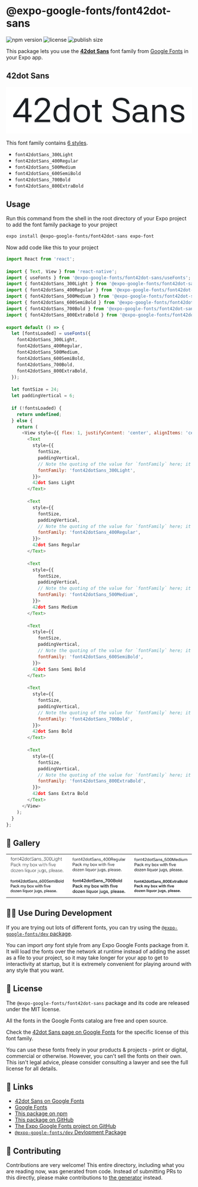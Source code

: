 # @expo-google-fonts/font42dot-sans

![npm version](https://flat.badgen.net/npm/v/@expo-google-fonts/font42dot-sans)
![license](https://flat.badgen.net/github/license/expo/google-fonts)
![publish size](https://flat.badgen.net/packagephobia/install/@expo-google-fonts/font42dot-sans)

This package lets you use the [**42dot Sans**](https://fonts.google.com/specimen/42dot+Sans) font family from [Google Fonts](https://fonts.google.com/) in your Expo app.

## 42dot Sans

![42dot Sans](./font-family.png)

This font family contains [6 styles](#-gallery).

- `font42dotSans_300Light`
- `font42dotSans_400Regular`
- `font42dotSans_500Medium`
- `font42dotSans_600SemiBold`
- `font42dotSans_700Bold`
- `font42dotSans_800ExtraBold`

## Usage

Run this command from the shell in the root directory of your Expo project to add the font family package to your project
```sh
expo install @expo-google-fonts/font42dot-sans expo-font
```

Now add code like this to your project
```js
import React from 'react';

import { Text, View } from 'react-native';
import { useFonts } from '@expo-google-fonts/font42dot-sans/useFonts';
import { font42dotSans_300Light } from '@expo-google-fonts/font42dot-sans/300Light';
import { font42dotSans_400Regular } from '@expo-google-fonts/font42dot-sans/400Regular';
import { font42dotSans_500Medium } from '@expo-google-fonts/font42dot-sans/500Medium';
import { font42dotSans_600SemiBold } from '@expo-google-fonts/font42dot-sans/600SemiBold';
import { font42dotSans_700Bold } from '@expo-google-fonts/font42dot-sans/700Bold';
import { font42dotSans_800ExtraBold } from '@expo-google-fonts/font42dot-sans/800ExtraBold';

export default () => {
  let [fontsLoaded] = useFonts({
    font42dotSans_300Light,
    font42dotSans_400Regular,
    font42dotSans_500Medium,
    font42dotSans_600SemiBold,
    font42dotSans_700Bold,
    font42dotSans_800ExtraBold,
  });

  let fontSize = 24;
  let paddingVertical = 6;

  if (!fontsLoaded) {
    return undefined;
  } else {
    return (
      <View style={{ flex: 1, justifyContent: 'center', alignItems: 'center' }}>
        <Text
          style={{
            fontSize,
            paddingVertical,
            // Note the quoting of the value for `fontFamily` here; it expects a string!
            fontFamily: 'font42dotSans_300Light',
          }}>
          42dot Sans Light
        </Text>

        <Text
          style={{
            fontSize,
            paddingVertical,
            // Note the quoting of the value for `fontFamily` here; it expects a string!
            fontFamily: 'font42dotSans_400Regular',
          }}>
          42dot Sans Regular
        </Text>

        <Text
          style={{
            fontSize,
            paddingVertical,
            // Note the quoting of the value for `fontFamily` here; it expects a string!
            fontFamily: 'font42dotSans_500Medium',
          }}>
          42dot Sans Medium
        </Text>

        <Text
          style={{
            fontSize,
            paddingVertical,
            // Note the quoting of the value for `fontFamily` here; it expects a string!
            fontFamily: 'font42dotSans_600SemiBold',
          }}>
          42dot Sans Semi Bold
        </Text>

        <Text
          style={{
            fontSize,
            paddingVertical,
            // Note the quoting of the value for `fontFamily` here; it expects a string!
            fontFamily: 'font42dotSans_700Bold',
          }}>
          42dot Sans Bold
        </Text>

        <Text
          style={{
            fontSize,
            paddingVertical,
            // Note the quoting of the value for `fontFamily` here; it expects a string!
            fontFamily: 'font42dotSans_800ExtraBold',
          }}>
          42dot Sans Extra Bold
        </Text>
      </View>
    );
  }
};

```

## 🔡 Gallery


||||
|-|-|-|
|![font42dotSans_300Light](.//300Light/font42dotSans_300Light.ttf.png)|![font42dotSans_400Regular](.//400Regular/font42dotSans_400Regular.ttf.png)|![font42dotSans_500Medium](.//500Medium/font42dotSans_500Medium.ttf.png)||
|![font42dotSans_600SemiBold](.//600SemiBold/font42dotSans_600SemiBold.ttf.png)|![font42dotSans_700Bold](.//700Bold/font42dotSans_700Bold.ttf.png)|![font42dotSans_800ExtraBold](.//800ExtraBold/font42dotSans_800ExtraBold.ttf.png)||


## 👩‍💻 Use During Development

If you are trying out lots of different fonts, you can try using the [`@expo-google-fonts/dev` package](https://github.com/expo/google-fonts/tree/master/font-packages/dev#readme).

You can import *any* font style from any Expo Google Fonts package from it. It will load the fonts
over the network at runtime instead of adding the asset as a file to your project, so it may take longer
for your app to get to interactivity at startup, but it is extremely convenient
for playing around with any style that you want.

## 📖 License

The `@expo-google-fonts/font42dot-sans` package and its code are released under the MIT license.

All the fonts in the Google Fonts catalog are free and open source.

Check the [42dot Sans page on Google Fonts](https://fonts.google.com/specimen/42dot+Sans) for the specific license of this font family.

You can use these fonts freely in your products & projects - print or digital, commercial or otherwise. However, you can't sell the fonts on their own. This isn't legal advice, please consider consulting a lawyer and see the full license for all details.

## 🔗 Links

- [42dot Sans on Google Fonts](https://fonts.google.com/specimen/42dot+Sans)
- [Google Fonts](https://fonts.google.com/)
- [This package on npm](https://www.npmjs.com/package/@expo-google-fonts/font42dot-sans)
- [This package on GitHub](https://github.com/expo/google-fonts/tree/master/font-packages/font42dot-sans)
- [The Expo Google Fonts project on GitHub](https://github.com/expo/google-fonts)
- [`@expo-google-fonts/dev` Devlopment Package](https://github.com/expo/google-fonts/tree/master/font-packages/dev)

## 🤝 Contributing

Contributions are very welcome! This entire directory, including what you are reading now, was generated from code. Instead of submitting PRs to this directly, please make contributions to [the generator](https://github.com/expo/google-fonts/tree/master/packages/generator) instead.
